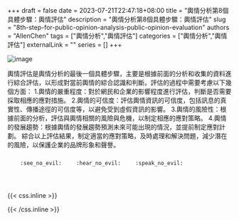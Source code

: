+++ 
draft = false
date = 2023-07-21T22:47:18+08:00
title = "輿情分析第8個具體步驟：輿情評估"
description = "輿情分析第8個具體步驟：輿情評估"
slug = "8th-step-for-public-opinion-analysis-public-opinion-evaluation"
authors = "AllenChen"
tags = ["輿情分析","輿情評估"]
categories = ["輿情分析","輿情評估"]
externalLink = ""
series = []
+++

![image](/images/post/A-rabbit-with-big-blue-eyes-using-a-computer-to-excute-public-opinion-evaluation-with-Van-Gogh-style.jpeg)

輿情評估是輿情分析的最後一個具體步驟，主要是根據前面的分析和收集的資料進行綜合評估，以形成對當前輿情的綜合認識和判斷。評估的過程中需要考慮以下幾個方面：
1.輿情的嚴重程度：對於網民和企業的影響程度進行評估，判斷是否需要採取相應的應對措施。
2.輿情的可信度：評估輿情資訊的可信度，包括訊息的真實性、傳播途徑的可信度等，以避免受到虛假資訊的影響。
3.輿情的風險性：根據前面的分析，評估與輿情相關的風險與危機，以制定相應的應對策略。
4.輿情的發展趨勢：根據輿情的發展趨勢預測未來可能出現的情況，並提前制定應對計劃。
綜合以上評估結果，制定適當的應對策略，及時處理和解決問題，減少潛在的風險，以保護企業的品牌形象和聲譽。

<p><span class="nowrap"><span class="emojify">🙈</span> <code>:see_no_evil:</code></span>  <span class="nowrap"><span class="emojify">🙉</span> <code>:hear_no_evil:</code></span>  <span class="nowrap"><span class="emojify">🙊</span> <code>:speak_no_evil:</code></span></p>
<br>
    

{{< css.inline >}}
<style>
.emojify {
	font-family: Apple Color Emoji, Segoe UI Emoji, NotoColorEmoji, Segoe UI Symbol, Android Emoji, EmojiSymbols;
	font-size: 2rem;
	vertical-align: middle;
}
@media screen and (max-width:650px) {
  .nowrap {
    display: block;
    margin: 25px 0;
  }
}
</style>
{{< /css.inline >}}
